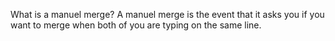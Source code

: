 What is a manuel merge? 
    A manuel merge is the event that it asks you if you want to merge when both of you are typing on the same line. 